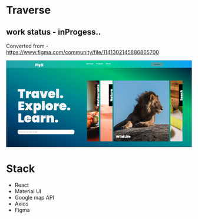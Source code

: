 # Traverse

## work status - inProgess..

Converted from - https://www.figma.com/community/file/1141302145886865700

![Demo](./readme/Screen%20Shot%202022-08-27%20at%2016.01.38.png)

# Stack
- React
- Material UI
- Google map API
- Axios
- Figma
